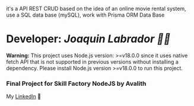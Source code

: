 it's a API REST CRUD based on the idea of an online movie rental system, use a SQL data base (mySQL), work with Prisma ORM Data Base

# Developer: *Joaquin Labrador 👨‍💻*

**Warning:** This project uses Node.js version: >=v18.0.0 since it uses native fetch API that is not supported in previous versions without installing a dependency. Please install Node.js version >=v18.0.0 to run this project.

### Final Project for Skill Factory NodeJS by Avalith  



My [LinkedIn](https://www.linkedin.com/in/joaquinleonardolabrador/) 💖
